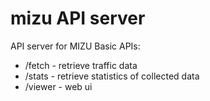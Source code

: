 # mizu API server
API server for MIZU
Basic APIs:
* /fetch - retrieve traffic data
* /stats - retrieve statistics of collected data
* /viewer - web ui
